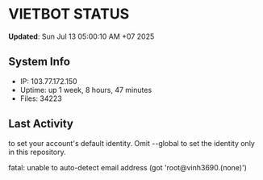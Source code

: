 # VIETBOT STATUS
**Updated**: Sun Jul 13 05:00:10 AM +07 2025

## System Info
- IP: 103.77.172.150
- Uptime: up 1 week, 8 hours, 47 minutes
- Files: 34223

## Last Activity

to set your account's default identity.
Omit --global to set the identity only in this repository.

fatal: unable to auto-detect email address (got 'root@vinh3690.(none)')
